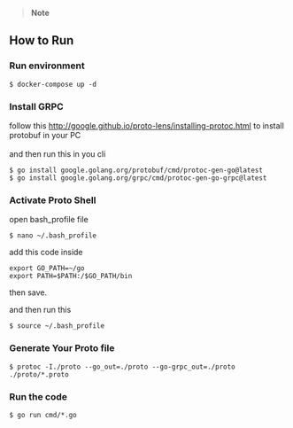 > **Note**

## How to Run

### Run environment
```shel
$ docker-compose up -d
```

### Install GRPC
follow this http://google.github.io/proto-lens/installing-protoc.html to install protobuf in your PC\
\
and then run this in you cli
```shel
$ go install google.golang.org/protobuf/cmd/protoc-gen-go@latest
$ go install google.golang.org/grpc/cmd/protoc-gen-go-grpc@latest
```

### Activate Proto Shell
open bash_profile file
```shel
$ nano ~/.bash_profile
```

add this code inside
```shel
export GO_PATH=~/go
export PATH=$PATH:/$GO_PATH/bin
```

then save.

and then run this
```shel
$ source ~/.bash_profile
```

### Generate Your Proto file
```shel
$ protoc -I./proto --go_out=./proto --go-grpc_out=./proto ./proto/*.proto
```

### Run the code
```
$ go run cmd/*.go
```